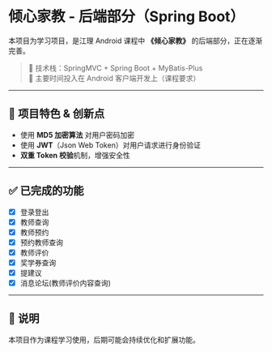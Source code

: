 # 倾心家教 - 后端部分（Spring Boot）

本项目为学习项目，是江理 Android 课程中 **《倾心家教》** 的后端部分，正在逐渐完善。

> 🔧 技术栈：SpringMVC + Spring Boot + MyBatis-Plus  
> 📱 主要时间投入在 Android 客户端开发上（课程要求）

---

## 🧠 项目特色 & 创新点

- 使用 **MD5 加密算法** 对用户密码加密
- 使用 **JWT**（Json Web Token）对用户请求进行身份验证
- **双重 Token 校验**机制，增强安全性

---

## ✅ 已完成的功能

- [x] 登录登出
- [x] 教师查询
- [x] 教师预约
- [x] 预约教师查询
- [x] 教师评价
- [x] 奖学券查询
- [x] 提建议
- [x] 消息论坛(教师评价内容查询)

---

## 📌 说明

本项目作为课程学习使用，后期可能会持续优化和扩展功能。
